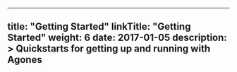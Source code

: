 
---
title: "Getting Started"
linkTitle: "Getting Started"
weight: 6
date: 2017-01-05
description: >
  Quickstarts for getting up and running with Agones
---
